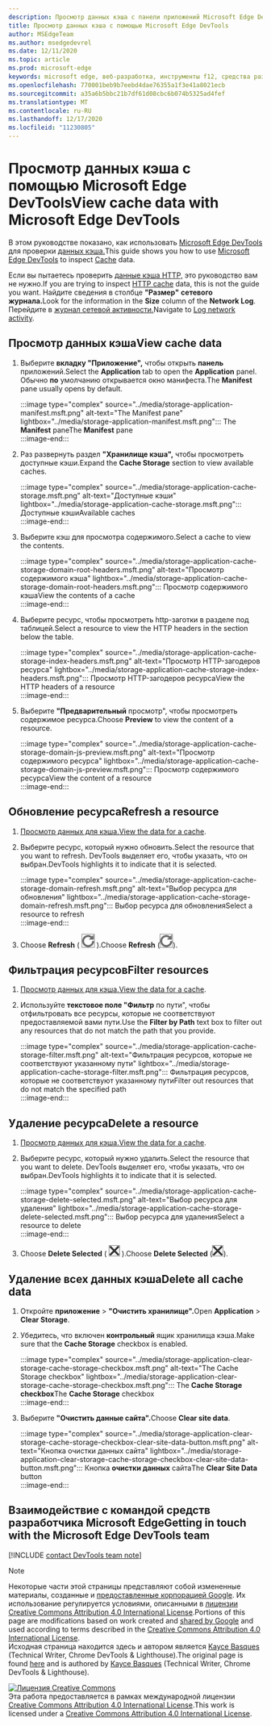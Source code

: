 ```yaml
---
description: Просмотр данных кэша с панели приложений Microsoft Edge DevTools.
title: Просмотр данных кэша с помощью Microsoft Edge DevTools
author: MSEdgeTeam
ms.author: msedgedevrel
ms.date: 12/11/2020
ms.topic: article
ms.prod: microsoft-edge
keywords: microsoft edge, веб-разработка, инструменты f12, средства разработчика
ms.openlocfilehash: 770001beb9b7eebd4dae76355a1f3e41a8021ecb
ms.sourcegitcommit: a35a6b5bbc21b7df61d08cbc6b074b5325ad4fef
ms.translationtype: MT
ms.contentlocale: ru-RU
ms.lasthandoff: 12/17/2020
ms.locfileid: "11230805"
---
```

<!-- Copyright Kayce Basques 

   Licensed under the Apache License, Version 2.0 (the "License");
   you may not use this file except in compliance with the License.
   You may obtain a copy of the License at

       https://www.apache.org/licenses/LICENSE-2.0

   Unless required by applicable law or agreed to in writing, software
   distributed under the License is distributed on an "AS IS" BASIS,
   WITHOUT WARRANTIES OR CONDITIONS OF ANY KIND, either express or implied.
   See the License for the specific language governing permissions and
   limitations under the License.  -->

# <span data-ttu-id="30c2a-104">Просмотр данных кэша с помощью Microsoft Edge DevTools</span><span class="sxs-lookup"><span data-stu-id="30c2a-104">View cache data with Microsoft Edge DevTools</span></span>  

<span data-ttu-id="30c2a-105">В этом руководстве показано, как использовать [Microsoft Edge DevTools][MicrosoftEdgeDevTools] для проверки [данных кэша.][MDNCache]</span><span class="sxs-lookup"><span data-stu-id="30c2a-105">This guide shows you how to use [Microsoft Edge DevTools][MicrosoftEdgeDevTools] to inspect [Cache][MDNCache] data.</span></span>  

<span data-ttu-id="30c2a-106">Если вы пытаетесь проверить [данные кэша HTTP,][MDNHTTPCaching] это руководство вам не нужно.</span><span class="sxs-lookup"><span data-stu-id="30c2a-106">If you are trying to inspect [HTTP cache][MDNHTTPCaching] data, this is not the guide you want.</span></span>  <span data-ttu-id="30c2a-107">Найдите сведения в столбце **"Размер"** **сетевого журнала.**</span><span class="sxs-lookup"><span data-stu-id="30c2a-107">Look for the information in the **Size** column of the **Network Log**.</span></span>  <span data-ttu-id="30c2a-108">Перейдите в [журнал сетевой активности.][DevtoolsNetworkLogActivity]</span><span class="sxs-lookup"><span data-stu-id="30c2a-108">Navigate to [Log network activity][DevtoolsNetworkLogActivity].</span></span>  

## <span data-ttu-id="30c2a-109">Просмотр данных кэша</span><span class="sxs-lookup"><span data-stu-id="30c2a-109">View cache data</span></span>  

1.  <span data-ttu-id="30c2a-110">Выберите **вкладку "Приложение",** чтобы открыть **панель** приложений.</span><span class="sxs-lookup"><span data-stu-id="30c2a-110">Select the **Application** tab to open the **Application** panel.</span></span>  <span data-ttu-id="30c2a-111">Обычно **по** умолчанию открывается окно манифеста.</span><span class="sxs-lookup"><span data-stu-id="30c2a-111">The **Manifest** pane usually opens by default.</span></span>  
    
    :::image type="complex" source="../media/storage-application-manifest.msft.png" alt-text="The Manifest pane" lightbox="../media/storage-application-manifest.msft.png":::
       <span data-ttu-id="30c2a-113">The **Manifest** pane</span><span class="sxs-lookup"><span data-stu-id="30c2a-113">The **Manifest** pane</span></span>  
    :::image-end:::  
    
1.  <span data-ttu-id="30c2a-114">Раз развернуть раздел **"Хранилище кэша",** чтобы просмотреть доступные кэши.</span><span class="sxs-lookup"><span data-stu-id="30c2a-114">Expand the **Cache Storage** section to view available caches.</span></span>  
    
    :::image type="complex" source="../media/storage-application-cache-storage.msft.png" alt-text="Доступные кэши" lightbox="../media/storage-application-cache-storage.msft.png":::
       <span data-ttu-id="30c2a-116">Доступные кэши</span><span class="sxs-lookup"><span data-stu-id="30c2a-116">Available caches</span></span>  
    :::image-end:::  
    
1.  <span data-ttu-id="30c2a-117">Выберите кэш для просмотра содержимого.</span><span class="sxs-lookup"><span data-stu-id="30c2a-117">Select a cache to view the contents.</span></span>  
    
    :::image type="complex" source="../media/storage-application-cache-storage-domain-root-headers.msft.png" alt-text="Просмотр содержимого кэша" lightbox="../media/storage-application-cache-storage-domain-root-headers.msft.png":::
       <span data-ttu-id="30c2a-119">Просмотр содержимого кэша</span><span class="sxs-lookup"><span data-stu-id="30c2a-119">View the contents of a cache</span></span>  
    :::image-end:::  
    
1.  <span data-ttu-id="30c2a-120">Выберите ресурс, чтобы просмотреть http-заготки в разделе под таблицей.</span><span class="sxs-lookup"><span data-stu-id="30c2a-120">Select a resource to view the HTTP headers in the section below the table.</span></span>  
    
    :::image type="complex" source="../media/storage-application-cache-storage-index-headers.msft.png" alt-text="Просмотр HTTP-загодеров ресурса" lightbox="../media/storage-application-cache-storage-index-headers.msft.png":::
       <span data-ttu-id="30c2a-122">Просмотр HTTP-загодеров ресурса</span><span class="sxs-lookup"><span data-stu-id="30c2a-122">View the HTTP headers of a resource</span></span>  
    :::image-end:::  
    
1.  <span data-ttu-id="30c2a-123">Выберите **"Предварительный** просмотр", чтобы просмотреть содержимое ресурса.</span><span class="sxs-lookup"><span data-stu-id="30c2a-123">Choose **Preview** to view the content of a resource.</span></span>  
    
    :::image type="complex" source="../media/storage-application-cache-storage-domain-js-preview.msft.png" alt-text="Просмотр содержимого ресурса" lightbox="../media/storage-application-cache-storage-domain-js-preview.msft.png":::
       <span data-ttu-id="30c2a-125">Просмотр содержимого ресурса</span><span class="sxs-lookup"><span data-stu-id="30c2a-125">View the content of a resource</span></span>  
    :::image-end:::  
    
## <span data-ttu-id="30c2a-126">Обновление ресурса</span><span class="sxs-lookup"><span data-stu-id="30c2a-126">Refresh a resource</span></span>  

1.  <span data-ttu-id="30c2a-127">[Просмотр данных для кэша.](#view-cache-data)</span><span class="sxs-lookup"><span data-stu-id="30c2a-127">[View the data for a cache](#view-cache-data).</span></span>  
1.  <span data-ttu-id="30c2a-128">Выберите ресурс, который нужно обновить.</span><span class="sxs-lookup"><span data-stu-id="30c2a-128">Select the resource that you want to refresh.</span></span>  <span data-ttu-id="30c2a-129">DevTools выделяет его, чтобы указать, что он выбран.</span><span class="sxs-lookup"><span data-stu-id="30c2a-129">DevTools highlights it to indicate that it is selected.</span></span>  
    
    :::image type="complex" source="../media/storage-application-cache-storage-domain-refresh.msft.png" alt-text="Выбор ресурса для обновления" lightbox="../media/storage-application-cache-storage-domain-refresh.msft.png":::
       <span data-ttu-id="30c2a-131">Выбор ресурса для обновления</span><span class="sxs-lookup"><span data-stu-id="30c2a-131">Select a resource to refresh</span></span>  
    :::image-end:::  
    
1.  <span data-ttu-id="30c2a-132">Choose **Refresh** \( ![ Refresh ][ImageRefreshIcon] \).</span><span class="sxs-lookup"><span data-stu-id="30c2a-132">Choose **Refresh** \(![Refresh][ImageRefreshIcon]\).</span></span>  
    
## <span data-ttu-id="30c2a-133">Фильтрация ресурсов</span><span class="sxs-lookup"><span data-stu-id="30c2a-133">Filter resources</span></span>  

1.  <span data-ttu-id="30c2a-134">[Просмотр данных для кэша.](#view-cache-data)</span><span class="sxs-lookup"><span data-stu-id="30c2a-134">[View the data for a cache](#view-cache-data).</span></span>  
1.  <span data-ttu-id="30c2a-135">Используйте **текстовое поле "Фильтр** по пути", чтобы отфильтровать все ресурсы, которые не соответствуют предоставляемой вами пути.</span><span class="sxs-lookup"><span data-stu-id="30c2a-135">Use the **Filter by Path** text box to filter out any resources that do not match the path that you provide.</span></span>  
    
    :::image type="complex" source="../media/storage-application-cache-storage-filter.msft.png" alt-text="Фильтрация ресурсов, которые не соответствуют указанному пути" lightbox="../media/storage-application-cache-storage-filter.msft.png":::
       <span data-ttu-id="30c2a-137">Фильтрация ресурсов, которые не соответствуют указанному пути</span><span class="sxs-lookup"><span data-stu-id="30c2a-137">Filter out resources that do not match the specified path</span></span>  
    :::image-end:::  
    
## <span data-ttu-id="30c2a-138">Удаление ресурса</span><span class="sxs-lookup"><span data-stu-id="30c2a-138">Delete a resource</span></span>  

1.  <span data-ttu-id="30c2a-139">[Просмотр данных для кэша.](#view-cache-data)</span><span class="sxs-lookup"><span data-stu-id="30c2a-139">[View the data for a cache](#view-cache-data).</span></span>  
1.  <span data-ttu-id="30c2a-140">Выберите ресурс, который нужно удалить.</span><span class="sxs-lookup"><span data-stu-id="30c2a-140">Select the resource that you want to delete.</span></span>  <span data-ttu-id="30c2a-141">DevTools выделяет его, чтобы указать, что он выбран.</span><span class="sxs-lookup"><span data-stu-id="30c2a-141">DevTools highlights it to indicate that it is selected.</span></span>  
    
    :::image type="complex" source="../media/storage-application-cache-storage-delete-selected.msft.png" alt-text="Выбор ресурса для удаления" lightbox="../media/storage-application-cache-storage-delete-selected.msft.png":::
       <span data-ttu-id="30c2a-143">Выбор ресурса для удаления</span><span class="sxs-lookup"><span data-stu-id="30c2a-143">Select a resource to delete</span></span>  
    :::image-end:::  
    
1.  <span data-ttu-id="30c2a-144">Choose **Delete Selected** \( ![ Delete Selected ][ImageDeleteIcon] \).</span><span class="sxs-lookup"><span data-stu-id="30c2a-144">Choose **Delete Selected** \(![Delete Selected][ImageDeleteIcon]\).</span></span>  
    
## <span data-ttu-id="30c2a-145">Удаление всех данных кэша</span><span class="sxs-lookup"><span data-stu-id="30c2a-145">Delete all cache data</span></span>  

1.  <span data-ttu-id="30c2a-146">Откройте **приложение**  >  **"Очистить хранилище".**</span><span class="sxs-lookup"><span data-stu-id="30c2a-146">Open **Application** > **Clear Storage**.</span></span>  
1.  <span data-ttu-id="30c2a-147">Убедитесь, что включен **контрольный** ящик хранилища кэша.</span><span class="sxs-lookup"><span data-stu-id="30c2a-147">Make sure that the **Cache Storage** checkbox is enabled.</span></span>  
    
    :::image type="complex" source="../media/storage-application-clear-storage-cache-storage-checkbox.msft.png" alt-text="The Cache Storage checkbox" lightbox="../media/storage-application-clear-storage-cache-storage-checkbox.msft.png":::
       <span data-ttu-id="30c2a-149">The **Cache Storage checkbox**</span><span class="sxs-lookup"><span data-stu-id="30c2a-149">The **Cache Storage** checkbox</span></span>  
    :::image-end:::  
    
1.  <span data-ttu-id="30c2a-150">Выберите **"Очистить данные сайта".**</span><span class="sxs-lookup"><span data-stu-id="30c2a-150">Choose **Clear site data**.</span></span>  
    
    :::image type="complex" source="../media/storage-application-clear-storage-cache-storage-checkbox-clear-site-data-button.msft.png" alt-text="Кнопка очистки данных сайта" lightbox="../media/storage-application-clear-storage-cache-storage-checkbox-clear-site-data-button.msft.png":::
       <span data-ttu-id="30c2a-152">Кнопка **очистки данных** сайта</span><span class="sxs-lookup"><span data-stu-id="30c2a-152">The **Clear Site Data** button</span></span>  
    :::image-end:::  
    
## <span data-ttu-id="30c2a-153">Взаимодействие с командой средств разработчика Microsoft Edge</span><span class="sxs-lookup"><span data-stu-id="30c2a-153">Getting in touch with the Microsoft Edge DevTools team</span></span>  

[!INCLUDE [contact DevTools team note](../includes/contact-devtools-team-note.md)]  

<!-- image links -->  

[ImageDeleteIcon]: ../media/delete-icon.msft.png  
[ImageRefreshIcon]: ../media/refresh-icon.msft.png  

<!-- links -->  

[MicrosoftEdgeDevTools]: ../../devtools-guide-chromium/index.md "Средства разработчика Microsoft Edge (Chromium) | Документы Майкрософт"  
[DevtoolsNetworkLogActivity]: ../network/index.md#log-network-activity  "Запись сетевой активности | Документы Майкрософт"  

[MDNCache]: https://developer.mozilla.org/docs/Web/API/Cache "Кэш | MDN"  
[MDNHTTPCaching]: https://developer.mozilla.org/docs/Web/HTTP/Caching "Кэшинг HTTP | MDN"  

> [!NOTE]
> <span data-ttu-id="30c2a-158">Некоторые части этой страницы представляют собой измененные материалы, созданные и [предоставленные корпорацией Google][GoogleSitePolicies]. Их использование регулируется условиями, описанными в [лицензии Creative Commons Attribution 4.0 International License][CCA4IL].</span><span class="sxs-lookup"><span data-stu-id="30c2a-158">Portions of this page are modifications based on work created and [shared by Google][GoogleSitePolicies] and used according to terms described in the [Creative Commons Attribution 4.0 International License][CCA4IL].</span></span>  
> <span data-ttu-id="30c2a-159">Исходная страница [](https://developers.google.com/web/tools/chrome-devtools/storage/cache) находится здесь и автором является [Kayce Basques][KayceBasques] \(Technical Writer, Chrome DevTools \& Lighthouse\).</span><span class="sxs-lookup"><span data-stu-id="30c2a-159">The original page is found [here](https://developers.google.com/web/tools/chrome-devtools/storage/cache) and is authored by [Kayce Basques][KayceBasques] \(Technical Writer, Chrome DevTools \& Lighthouse\).</span></span>  

[![Лицензия Creative Commons][CCby4Image]][CCA4IL]  
<span data-ttu-id="30c2a-161">Эта работа предоставляется в рамках международной лицензии [Creative Commons Attribution 4.0 International License][CCA4IL].</span><span class="sxs-lookup"><span data-stu-id="30c2a-161">This work is licensed under a [Creative Commons Attribution 4.0 International License][CCA4IL].</span></span>  

[CCA4IL]: https://creativecommons.org/licenses/by/4.0  
[CCby4Image]: https://i.creativecommons.org/l/by/4.0/88x31.png  
[GoogleSitePolicies]: https://developers.google.com/terms/site-policies  
[KayceBasques]: https://developers.google.com/web/resources/contributors/kaycebasques  
